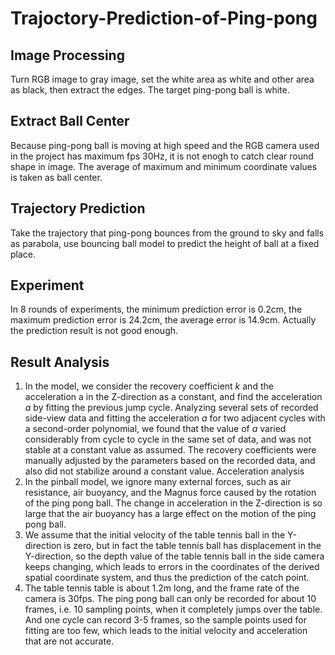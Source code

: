 # Trajoctory-Prediction-of-Ping-pong
## Image Processing
Turn RGB image to gray image, set the white area as white and other area as black, then extract the edges. The target ping-pong ball is white.
## Extract Ball Center
Because ping-pong ball is moving at high speed and the RGB camera used in the project has maximum fps 30Hz, it is not enogh to catch clear round shape in image.
The average of maximum and minimum coordinate values is taken as ball center.
## Trajectory Prediction
Take the trajectory that ping-pong bounces from the ground to sky and falls as parabola, use bouncing ball model to predict the height of ball at a fixed place.
## Experiment
In 8 rounds of experiments, the minimum prediction error is 0.2cm, the maximum prediction error is 24.2cm, the average error is 14.9cm. Actually the prediction
 result is not good enough.
## Result Analysis
1. In the model, we consider the recovery coefficient $k$ and the acceleration a in the Z-direction as a constant, and find the acceleration $a$ by fitting the previous jump cycle. Analyzing several sets of recorded side-view data and fitting the acceleration $a$ for two adjacent cycles with a second-order polynomial, we found that the value of $a$ varied considerably from cycle to cycle in the same set of data, and was not stable at a constant value as assumed. The recovery coefficients were manually adjusted by the parameters based on the recorded data, and also did not stabilize around a constant value.
Acceleration analysis
2. In the pinball model, we ignore many external forces, such as air resistance, air buoyancy, and the Magnus force caused by the rotation of the ping pong ball. The change in acceleration in the Z-direction is so large that the air buoyancy has a large effect on the motion of the ping pong ball.
3. We assume that the initial velocity of the table tennis ball in the Y-direction is zero, but in fact the table tennis ball has displacement in the Y-direction, so the depth value of the table tennis ball in the side camera keeps changing, which leads to errors in the coordinates of the derived spatial coordinate system, and thus the prediction of the catch point.
4. The table tennis table is about 1.2m long, and the frame rate of the camera is 30fps. The ping pong ball can only be recorded for about 10 frames, i.e. 10 sampling points, when it completely jumps over the table. And one cycle can record 3-5 frames, so the sample points used for fitting are too few, which leads to the initial velocity and acceleration that are not accurate.
